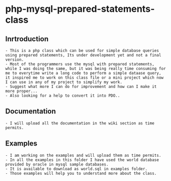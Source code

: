 # php-mysql-prepared-statements-class

## Inrtroduction

	- This is a php class which can be used for simple database queries using prepared statements, Its under development yet and not a final version.
	- Most of the programmers use the mysql with prepared statements, while I was doing the same, but it was being really time consuming for me to everytime write a long code to perform a simple dataase query, it inspired me to work on this class file or a mini project which now I can use in any of my project to simplify my work.
	- Suggest what more I can do for improvement and how can I make it more proper...
	- Also looking for a help to convert it into PDO..

## Documentation

	- I will upload all the documentation in the wiki section as time permits.

## Examples

	- I am working on the examples and will upload them as time permits.
	- In all the examples in this folder I have used the world database provided by oracle in mysql sample databases.
	- It is available to download as world.sql in examples folder.
	- Those examples will help you to understand more about the class.
